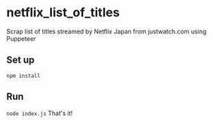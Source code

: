 # netflix_list_of_titles
Scrap list of titles streamed by Netflix Japan from justwatch.com using Puppeteer

## Set up
`npm install`

## Run
`node index.js`
That's it!
